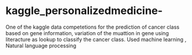 # kaggle_personalizedmedicine-
 One of the kaggle data competetions for the prediction of cancer class based on gene information, variation of the muattion in gene using literacture as lookup to classify the cancer class.
Used machine learning , Natural language processing  
